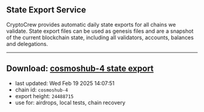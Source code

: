 ## State Export Service
CryptoCrew provides automatic daily state exports for all chains we validate. State export files can be used as genesis files and are a snapshot of the current blockchain state, including all validators, accounts, balances and delegations.

---
**Download: [cosmoshub-4 state export](https://dl-eu2.ccvalidators.com/SERVICE/cosmoshub/cosmoshub-4_export_24488715.json)**
---

- last updated: Wed Feb 19 2025 14:07:51
- chain id: `cosmoshub-4`
- export height: `24488715`
- use for: airdrops, local tests, chain recovery

